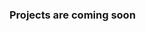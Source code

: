 ### Projects are coming soon

<!--
**Sadab-Wasi/Sadab-Wasi** is a ✨ _special_ ✨ repository because its `README.md` (this file) appears on your GitHub profile.

Here are some ideas to get you started:

- 🔭 I’m currently working on IOT implementations and connections to web-based platforms
- 🌱 I’m currently studing Masters in data sccience
- 📫 How to reach me: www.linkedin.com/in/sadab-w-57815916b
